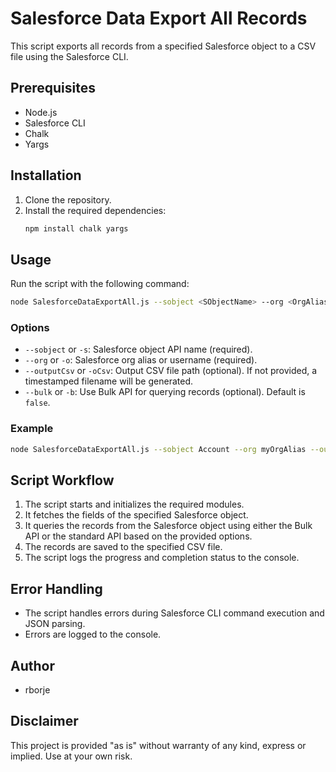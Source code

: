 # Salesforce Data Export All Records

This script exports all records from a specified Salesforce object to a CSV file using the Salesforce CLI.

## Prerequisites

- Node.js
- Salesforce CLI
- Chalk
- Yargs

## Installation

1. Clone the repository.
2. Install the required dependencies:
    ```sh
    npm install chalk yargs
    ```

## Usage

Run the script with the following command:

```sh
node SalesforceDataExportAll.js --sobject <SObjectName> --org <OrgAliasOrUsername> [--outputCsv <OutputCsvFilePath>] [--bulk]
```

### Options

- `--sobject` or `-s`: Salesforce object API name (required).
- `--org` or `-o`: Salesforce org alias or username (required).
- `--outputCsv` or `-oCsv`: Output CSV file path (optional). If not provided, a timestamped filename will be generated.
- `--bulk` or `-b`: Use Bulk API for querying records (optional). Default is `false`.

### Example

```sh
node SalesforceDataExportAll.js --sobject Account --org myOrgAlias --outputCsv accounts.csv --bulk
```

## Script Workflow

1. The script starts and initializes the required modules.
2. It fetches the fields of the specified Salesforce object.
3. It queries the records from the Salesforce object using either the Bulk API or the standard API based on the provided options.
4. The records are saved to the specified CSV file.
5. The script logs the progress and completion status to the console.


## Error Handling

- The script handles errors during Salesforce CLI command execution and JSON parsing.
- Errors are logged to the console.

## Author

- rborje

## Disclaimer

This project is provided "as is" without warranty of any kind, express or implied. Use at your own risk.

